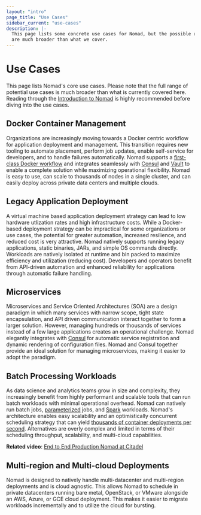 ```yaml
---
layout: "intro"
page_title: "Use Cases"
sidebar_current: "use-cases"
description: |-
  This page lists some concrete use cases for Nomad, but the possible use cases 
  are much broader than what we cover.
---
```


# Use Cases

This page lists Nomad's core use cases. Please note that the full range of potential 
use cases is much broader than what is currently covered here. Reading through the 
[Introduction to Nomad](/intro/index.html) is highly recommended before diving into 
the use cases. 

## Docker Container Management

Organizations are increasingly moving towards a Docker centric workflow for 
application deployment and management. This transition requires new tooling 
to automate placement, perform job updates, enable self-service for developers, 
and to handle failures automatically. Nomad supports a [first-class Docker workflow](/docs/drivers/docker.html) 
and integrates seamlessly with [Consul](/guides/operations/consul-integration/index.html) 
and [Vault](/guides/operations/vault-integration/index.html) to enable a complete solution 
while maximizing operational flexibility. Nomad is easy to use, can scale to 
thousands of nodes in a single cluster, and can easily deploy across private data 
centers and multiple clouds.

## Legacy Application Deployment

A virtual machine based application deployment strategy can lead to low hardware 
utlization rates and high infrastructure costs. While a Docker-based deployment 
strategy can be impractical for some organizations or use cases, the potential for 
greater automation, increased resilience, and reduced cost is very attractive. 
Nomad natively supports running legacy applications, static binaries, JARs, and 
simple OS commands directly. Workloads are natively isolated at runtime and bin 
packed to maximize efficiency and utilization (reducing cost). Developers and 
operators benefit from API-driven automation and enhanced reliability for 
applications through automatic failure handling.

## Microservices

Microservices and Service Oriented Architectures (SOA) are a design paradigm in 
which many services with narrow scope, tight state encapsulation, and API driven 
communication interact together to form a larger solution. However, managing hundreds 
or thousands of services instead of a few large applications creates an operational 
challenge. Nomad elegantly integrates with [Consul](/guides/operations/consul-integration/index.html) 
for automatic service registration and dynamic rendering of configuration files. Nomad 
and Consul together provide an ideal solution for managing microservices, making it 
easier to adopt the paradigm.

## Batch Processing Workloads

As data science and analytics teams grow in size and complexity, they increasingly 
benefit from highly performant and scalable tools that can run batch workloads with 
minimal operational overhead. Nomad can natively run batch jobs, [parameterized](https://www.hashicorp.com/blog/replacing-queues-with-nomad-dispatch) jobs, and [Spark](https://github.com/hashicorp/nomad-spark) 
workloads. Nomad's architecture enables easy scalability and an optimistically 
concurrent scheduling strategy that can yield [thousands of container deployments per 
second](https://www.hashicorp.com/c1m). Alternatives are overly complex and limited 
in terms of their scheduling throughput, scalability, and multi-cloud capabilities.

**Related video**: [End to End Production Nomad at Citadel](https://www.youtube.com/watch?reload=9&v=ZOBcGpGsboA)

## Multi-region and Multi-cloud Deployments

Nomad is designed to natively handle multi-datacenter and multi-region deployments 
and is cloud agnostic. This allows Nomad to schedule in private datacenters running 
bare metal, OpenStack, or VMware alongside an AWS, Azure, or GCE cloud deployment. 
This makes it easier to migrate workloads incrementally and to utilize the cloud 
for bursting.



